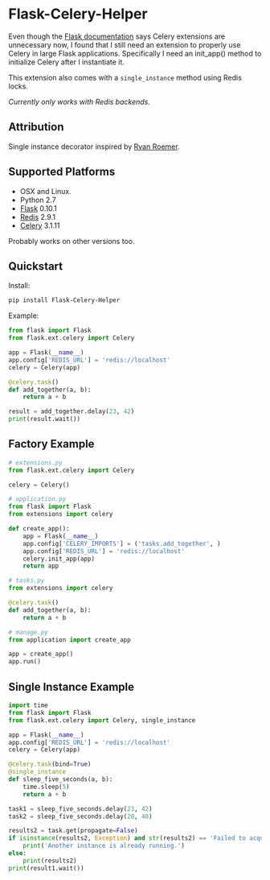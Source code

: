 Flask-Celery-Helper
===================

Even though the [Flask documentation](http://flask.pocoo.org/docs/patterns/celery/) says Celery extensions are
unnecessary now, I found that I still need an extension to properly use Celery in large Flask applications. Specifically
I need an init_app() method to initialize Celery after I instantiate it.

This extension also comes with a `single_instance` method using Redis locks.

*Currently only works with Redis backends.*

Attribution
-----------

Single instance decorator inspired by
[Ryan Roemer](http://loose-bits.com/2010/10/distributed-task-locking-in-celery.html).

Supported Platforms
-------------------

* OSX and Linux.
* Python 2.7
* [Flask](http://flask.pocoo.org/) 0.10.1
* [Redis](http://redis.io/) 2.9.1
* [Celery](http://www.celeryproject.org/) 3.1.11

Probably works on other versions too.

Quickstart
----------

Install:
```bash
pip install Flask-Celery-Helper
```

Example:
```python
from flask import Flask
from flask.ext.celery import Celery

app = Flask(__name__)
app.config['REDIS_URL'] = 'redis://localhost'
celery = Celery(app)

@celery.task()
def add_together(a, b):
    return a + b

result = add_together.delay(23, 42)
print(result.wait())
```

Factory Example
---------------

```python
# extensions.py
from flask.ext.celery import Celery

celery = Celery()
```

```python
# application.py
from flask import Flask
from extensions import celery

def create_app():
    app = Flask(__name__)
    app.config['CELERY_IMPORTS'] = ('tasks.add_together', )
    app.config['REDIS_URL'] = 'redis://localhost'
    celery.init_app(app)
    return app
```

```python
# tasks.py
from extensions import celery

@celery.task()
def add_together(a, b):
    return a + b
```

```python
# manage.py
from application import create_app

app = create_app()
app.run()
```

Single Instance Example
-----------------------

```python
import time
from flask import Flask
from flask.ext.celery import Celery, single_instance

app = Flask(__name__)
app.config['REDIS_URL'] = 'redis://localhost'
celery = Celery(app)

@celery.task(bind=True)
@single_instance
def sleep_five_seconds(a, b):
    time.sleep(5)
    return a + b

task1 = sleep_five_seconds.delay(23, 42)
task2 = sleep_five_seconds.delay(20, 40)

results2 = task.get(propagate=False)
if isinstance(results2, Exception) and str(results2) == 'Failed to acquire lock.':
    print('Another instance is already running.')
else:
    print(results2)
print(result1.wait())
```

